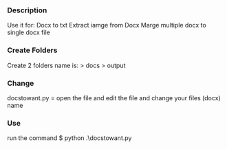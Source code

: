 ### Description
Use it for:
    Docx to txt
    Extract iamge from Docx
    Marge multiple docx to single docx file
    
### Create Folders
Create 2 folders name is:
    > docs
    > output


### Change
docstowant.py = open the file and edit the file and change your files (docx) name


### Use
run the command
    $ python .\docstowant.py
